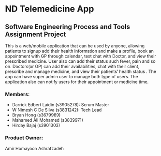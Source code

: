 # ND Telemedicine App
## Software Engineering Process and Tools Assignment Project

This is a web/mobile application that can be used by anyone, allowing patients to signup add their health information and make a profile, book an appointment with GP through calendar, text chat with Doctor, and view their prescribed medicine. User also can add their status such fever, pain and so on. Doctors(or GP) can add their availabilities, chat with their client, prescribe and manage medicine, and view their patients’ health status . The app can have super admin user to manage both type of users. The application also can notify users for their appointment or medicine time.

### Members:
- Darrick Edbert Laidin (s3905278): Scrum Master
- W Nimesh C De Silva (s3831242): Tech Lead
- Bryan Hong (s3679989)
- Mahamed Ali Mohamed (s3839971)
- Hirday Bajaj (s3901303)

### Product Owner:
Amir Homayoon Ashrafzadeh
